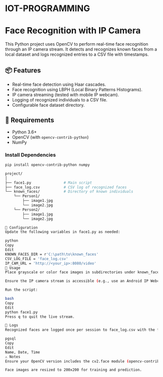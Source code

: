 # IOT-PROGRAMMING

# Face Recognition with IP Camera

This Python project uses OpenCV to perform real-time face recognition through an IP camera stream. It detects and recognizes known faces from a local dataset and logs recognized entries to a CSV file with timestamps.

## 📦 Features

- Real-time face detection using Haar cascades.
- Face recognition using LBPH (Local Binary Patterns Histograms).
- IP camera streaming (tested with mobile IP webcam).
- Logging of recognized individuals to a CSV file.
- Configurable face dataset directory.

## 🧰 Requirements

- Python 3.6+
- OpenCV (with `opencv-contrib-python`)
- NumPy

### Install Dependencies

```bash
pip install opencv-contrib-python numpy

project/
│
├── face1.py               # Main script
├── face_log.csv           # CSV log of recognized faces
└── known_faces/           # Directory of known individuals
    └── Person1/
        ├── image1.jpg
        └── image2.jpg
    └── Person2/
        ├── image1.jpg
        └── image2.jpg

🔧 Configuration
Update the following variables in face1.py as needed:

python
Copy
Edit
KNOWN_FACES_DIR = r'C:\path\to\known_faces'
CSV_LOG_FILE = 'face_log.csv'
IP_CAM_URL = 'http://<your_ip>:8080/video'
🚀 Usage
Place grayscale or color face images in subdirectories under known_faces/, one subdirectory per person.

Ensure the IP camera stream is accessible (e.g., use an Android IP Webcam app).

Run the script:

bash
Copy
Edit
python face1.py
Press q to quit the live stream.

📝 Logs
Recognized faces are logged once per session to face_log.csv with the following format:

pgsql
Copy
Edit
Name, Date, Time
⚠️ Notes
Ensure your OpenCV version includes the cv2.face module (opencv-contrib-python is required).

Face images are resized to 200x200 for training and prediction.
